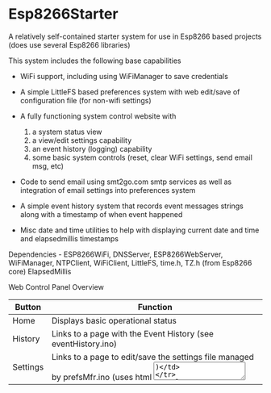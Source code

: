 # Esp8266Starter
A  relatively self-contained starter system for use in Esp8266 based projects (does use several Esp8266 libraries)

This system includes the following base capabilities
 - WiFi support, including using WiFiManager to save credentials
 - A simple LittleFS based preferences system with web edit/save of configuration file (for non-wifi settings)
 - A fully functioning system control website with 
    1) a system status view
    2) a view/edit settings capability
    3) an event history (logging) capability
    4) some basic system controls (reset, clear WiFi settings, send email msg, etc)
    
 - Code to send email using smt2go.com smtp services as well as integration of email settings into preferences system
 - A simple event history system that records event messages strings along with a timestamp of when event happened
 - Misc date and time utilities to help with displaying current date and time and elapsedmillis timestamps
 
 Dependencies - ESP8266WiFi, DNSServer, ESP8266WebServer, WiFiManager, 
                NTPClient, WiFiClient, LittleFS, time.h, TZ.h (from Esp8266 core)
                ElapsedMillis

Web Control Panel Overview

Button         | Function
------------   | -------------
Home           | Displays basic operational status
History        | Links to a page with the Event History (see eventHistory.ino)
Settings       | Links to a page to edit/save the settings file managed by prefsMfr.ino  (uses html <textarea>)
Restart        | Calls doSoftReset() function in Esp8266Starter.ino to inits counters, timers, etc
Send Mail 1    | Results in a call to sendmail(1) through a helper function in Esp8266Starter.ino
Send Mail 2    | Results in a call to sendmail(2) through a helper function in Esp8266Starter.ino
Erase WiFi     | Calls WiFiManager.resetSettings() then ESP.reset() (after confirm popup)
Hard Reset     | Calls ESP.reset() (after confirm popup) 

Check out the wiki for screenshots: 
 https://github.com/magellannh/Esp8266Starter/wiki

